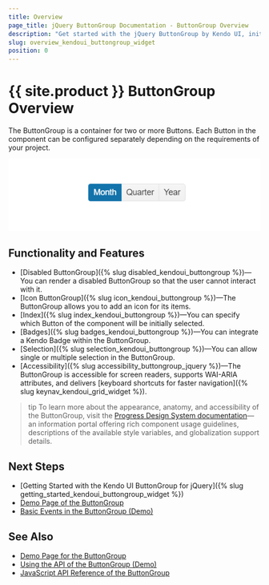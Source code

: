 ```yaml
---
title: Overview
page_title: jQuery ButtonGroup Documentation - ButtonGroup Overview
description: "Get started with the jQuery ButtonGroup by Kendo UI, initialize single or multiple buttons, and reference existing Button instances."
slug: overview_kendoui_buttongroup_widget
position: 0
---
```


# {{ site.product }} ButtonGroup Overview

The ButtonGroup is a container for two or more Buttons. Each Button in the component can be configured separately depending on the requirements of your project.

![Kendo UI for jQuery ButtonGroup Overview](buttongroup-overview.PNG)

## Functionality and Features

* [Disabled ButtonGroup]({% slug disabled_kendoui_buttongroup %})&mdash;You can render a disabled ButtonGroup so that the user cannot interact with it.
* [Icon ButtonGroup]({% slug icon_kendoui_buttongroup %})&mdash;The ButtonGroup allows you to add an icon for its items.
* [Index]({% slug index_kendoui_buttongroup %})&mdash;You can specify which Button of the component will be initially selected.
* [Badges]({% slug badges_kendoui_buttongroup %})&mdash;You can integrate a Kendo Badge within the ButtonGroup.
* [Selection]({% slug selection_kendoui_buttongroup %})&mdash;You can allow single or multiple selection in the ButtonGroup.
* [Accessibility]({% slug accessibility_buttongroup_jquery %})&mdash;The ButtonGroup is accessible for screen readers, supports WAI-ARIA attributes, and delivers [keyboard shortcuts for faster navigation]({% slug keynav_kendoui_grid_widget %}).

>tip To learn more about the appearance, anatomy, and accessibility of the ButtonGroup, visit the [Progress Design System documentation](https://www.telerik.com/design-system/docs/components/buttongroup/)—an information portal offering rich component usage guidelines, descriptions of the available style variables, and globalization support details.

## Next Steps

* [Getting Started with the Kendo UI ButtonGroup for jQuery]({% slug getting_started_kendoui_buttongroup_widget %})
* [Demo Page of the ButtonGroup](https://demos.telerik.com/kendo-ui/buttongroup/index)
* [Basic Events in the ButtonGroup (Demo)](https://demos.telerik.com/kendo-ui/buttongroup/events)

## See Also

* [Demo Page for the ButtonGroup](https://demos.telerik.com/kendo-ui/buttongroup/index)
* [Using the API of the ButtonGroup (Demo)](https://demos.telerik.com/kendo-ui/buttongroup/api)
* [JavaScript API Reference of the ButtonGroup](/api/javascript/ui/buttongroup)
